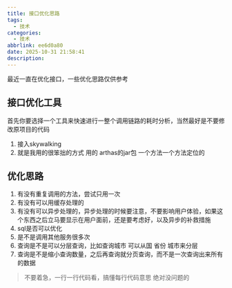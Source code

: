 ```yaml
---
title: 接口优化思路
tags:
  - 技术
categories:
  - 技术
abbrlink: ee6d0a80
date: 2025-10-31 21:58:41
description:
---
```

最近一直在优化接口，一些优化思路仅供参考
<!-- more -->
## 接口优化工具
首先你要选择一个工具来快速进行一整个调用链路的耗时分析，当然最好是不要修改原项目的代码
1. 接入skywalking
2. 就是我用的很笨拙的方式 用的 arthas的jar包 一个方法一个方法定位的
## 优化思路
1. 有没有重复调用的方法，尝试只用一次
2. 有没有可以用缓存处理的
3. 有没有可以异步处理的，异步处理的时候要注意，不要影响用户体验，如果这个东西之后立马要显示在用户面前，还是要考虑好，以及异步的补救措施
4. sql是否可以优化
5. 是不是调用其他服务很多次
6. 查询是不是可以分层查询，比如查询城市 可以从国 省份 城市来分层
7. 查询是不是缩小查询数量，之后再查询就分页查询，而不是一次查询出来所有的数据
> 不要着急，一行一行代码看，搞懂每行代码意思 绝对没问题的

